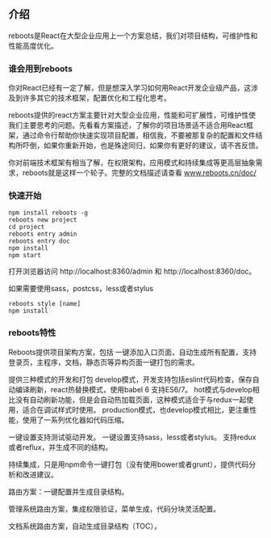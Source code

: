 ## 介绍

reboots是React在大型企业应用上一个方案总结，我们对项目结构，可维护性和性能高度优化。

### 谁会用到reboots

你对React已经有一定了解，但是想深入学习如何用React开发企业级产品，这涉及到许多其它的技术框架，配置优化和工程化思考。

reboots提供的react方案主要针对大型企业应用，性能和可扩展性，可维护性使我们主要思考的问题。先看看方案描述，了解你的项目场景适不适合用React框架，通过命令行帮助你快速实现项目配置，相信我，不要被那复杂的配置和文件结构所吓倒，如果你重新开始，也是殊途同归，如果你有更好的建议，请不吝反馈。

你对前端技术框架有相当了解，在权限架构，应用模式和持续集成等更高层抽象需求，reboots就是这样一个轮子。完整的文档描述请查看 www.reboots.cn/doc/

### 快速开始

    npm install reboots -g 
    reboots new project 
    cd project 
    reboots entry admin
    reboots entry doc
    npm install 
    npm start

打开浏览器访问 http://localhost:8360/admin 和  http://localhost:8360/doc。

如果需要使用sass，postcss，less或者stylus

    reboots style [name]
    npm install

### reboots特性

Reboots提供项目架构方案，包括
一键添加入口页面，自动生成所有配置，支持登录页，主程序，文档，静态页等异构页面一键打包的需求。

提供三种模式的开发和打包
develop模式，开发支持包括eslint代码检查，保存自动编译刷新，react热替换模式，使用babel 6 支持ES6/7。
hot模式与develop相比没有自动刷新功能，但是会自动热加载页面，这种模式适合于与redux一起使用，适合在调试样式时使用。
production模式，也develop模式相比，更注重性能，使用了一系列优化器如代码压缩。

一键设置支持测试驱动开发。
一键设置支持sass，less或者stylus。
支持redux或者reflux，并生成不同的结构。

持续集成，只是用npm命令一键打包（没有使用bower或者grunt），提供代码分析和改进建议。

路由方案：一键配置并生成目录结构。

管理系统路由方案，集成权限验证，菜单生成，代码分块灵活配置。

文档系统路由方案，自动生成目录结构（TOC），


